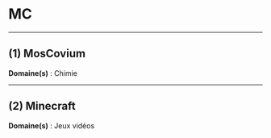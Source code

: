 # MC

--------------------

## (1) MosCovium

**Domaine(s)** : Chimie

--------------------

## (2) Minecraft

**Domaine(s)** : Jeux vidéos